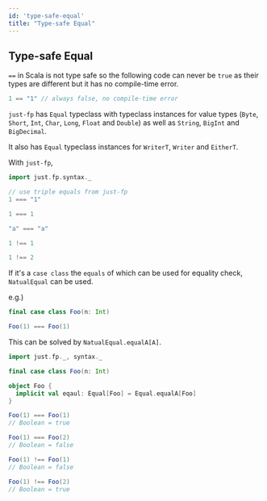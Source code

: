 ```yaml
---
id: 'type-safe-equal'
title: "Type-safe Equal"
---
```


## Type-safe Equal
`==` in Scala is not type safe so the following code can never be `true` as their types are different but it has no compile-time error.

```scala
1 == "1" // always false, no compile-time error
```

`just-fp` has `Equal` typeclass with typeclass instances for value types (`Byte`, `Short`, `Int`, `Char`, `Long`, `Float` and `Double`) as well as `String`, `BigInt` and `BigDecimal`.

It also has `Equal` typeclass instances for `WriterT`, `Writer` and `EitherT`.

With `just-fp`,

```scala mdoc
import just.fp.syntax._
```
```scala mdoc:fail
// use triple equals from just-fp
1 === "1"
```
```scala mdoc
1 === 1

"a" === "a"

1 !== 1

1 !== 2
```

If it's a `case class` the `equals` of which can be used for equality check, `NatualEqual` can be used.

e.g.)
```scala mdoc:reset-object:fail
final case class Foo(n: Int)

Foo(1) === Foo(1)
```
This can be solved by `NatualEqual.equalA[A]`.

```scala mdoc:reset-object
import just.fp._, syntax._

final case class Foo(n: Int)

object Foo {
  implicit val eqaul: Equal[Foo] = Equal.equalA[Foo]
}

Foo(1) === Foo(1)
// Boolean = true

Foo(1) === Foo(2)
// Boolean = false

Foo(1) !== Foo(1)
// Boolean = false

Foo(1) !== Foo(2)
// Boolean = true
```
